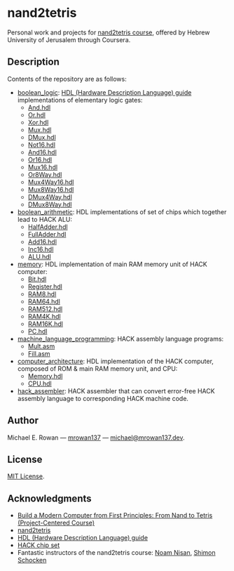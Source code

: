 # nand2tetris

Personal work and projects for
[nand2tetris course](https://www.coursera.org/learn/build-a-computer), offered
by Hebrew University of Jerusalem through Coursera.


## Description

Contents of the repository are as follows:
* [boolean_logic](https://github.com/mrowan137/nand2tetris/blob/main/boolean_logic):
  [HDL (Hardware Description Language) guide](https://drive.google.com/file/d/1dPj4XNby9iuAs-47U9k3xtYy9hJ-ET0T/view)
  implementations of elementary logic gates:
  * [And.hdl](https://github.com/mrowan137/nand2tetris/blob/main/boolean_logic/And.hdl)
  * [Or.hdl](https://github.com/mrowan137/nand2tetris/blob/main/boolean_logic/Or.hdl)
  * [Xor.hdl](https://github.com/mrowan137/nand2tetris/blob/main/boolean_logic/Xor.hdl)
  * [Mux.hdl](https://github.com/mrowan137/nand2tetris/blob/main/boolean_logic/Mux.hdl)
  * [DMux.hdl](https://github.com/mrowan137/nand2tetris/blob/main/boolean_logic/DMux.hdl)
  * [Not16.hdl](https://github.com/mrowan137/nand2tetris/blob/main/boolean_logic/Not16.hdl)
  * [And16.hdl](https://github.com/mrowan137/nand2tetris/blob/main/boolean_logic/And16.hdl)
  * [Or16.hdl](https://github.com/mrowan137/nand2tetris/blob/main/boolean_logic/Or16.hdl)
  * [Mux16.hdl](https://github.com/mrowan137/nand2tetris/blob/main/boolean_logic/Mux16.hdl)
  * [Or8Way.hdl](https://github.com/mrowan137/nand2tetris/blob/main/boolean_logic/Or8Way.hdl)
  * [Mux4Way16.hdl](https://github.com/mrowan137/nand2tetris/blob/main/boolean_logic/Mux4Way16.hdl)
  * [Mux8Way16.hdl](https://github.com/mrowan137/nand2tetris/blob/main/boolean_logic/Mux8Way16.hdl)
  * [DMux4Way.hdl](https://github.com/mrowan137/nand2tetris/blob/main/boolean_logic/DMux4Way.hdl)
  * [DMux8Way.hdl](https://github.com/mrowan137/nand2tetris/blob/main/boolean_logic/DMux8Way.hdl)
* [boolean_arithmetic](https://github.com/mrowan137/nand2tetris/blob/main/boolean_arithmetic):
  HDL implementations of set of chips which together lead to HACK ALU:
  * [HalfAdder.hdl](https://github.com/mrowan137/nand2tetris/blob/main/boolean_arithmetic/HalfAdder.hdl)
  * [FullAdder.hdl](https://github.com/mrowan137/nand2tetris/blob/main/boolean_arithmetic/FullAdder.hdl)
  * [Add16.hdl](https://github.com/mrowan137/nand2tetris/blob/main/boolean_arithmetic/Add16.hdl)
  * [Inc16.hdl](https://github.com/mrowan137/nand2tetris/blob/main/boolean_arithmetic/Inc16.hdl)
  * [ALU.hdl](https://github.com/mrowan137/nand2tetris/blob/main/boolean_arithmetic/ALU.hdl)
* [memory](https://github.com/mrowan137/nand2tetris/blob/main/memory):
  HDL implementation of main RAM memory unit of HACK computer:
  * [Bit.hdl](https://github.com/mrowan137/nand2tetris/blob/main/memory/Bit.hdl)
  * [Register.hdl](https://github.com/mrowan137/nand2tetris/blob/main/memory/Register.hdl)
  * [RAM8.hdl](https://github.com/mrowan137/nand2tetris/blob/main/memory/RAM8.hdl)
  * [RAM64.hdl](https://github.com/mrowan137/nand2tetris/blob/main/memory/RAM64.hdl)
  * [RAM512.hdl](https://github.com/mrowan137/nand2tetris/blob/main/memory/RAM512.hdl)
  * [RAM4K.hdl](https://github.com/mrowan137/nand2tetris/blob/main/memory/RAM4K.hdl)
  * [RAM16K.hdl](https://github.com/mrowan137/nand2tetris/blob/main/memory/RAM16K.hdl)
  * [PC.hdl](https://github.com/mrowan137/nand2tetris/blob/main/memory/PC.hdl)  
* [machine_language_programming](https://github.com/mrowan137/nand2tetris/blob/main/machine_language_programming):
  HACK assembly language programs:
  * [Mult.asm](https://github.com/mrowan137/nand2tetris/blob/main/machine_language_programming/Mult.asm)
  * [Fill.asm](https://github.com/mrowan137/nand2tetris/blob/main/machine_language_programming/Fill.asm)
* [computer_architecture](https://github.com/mrowan137/nand2tetris/blob/main/computer_architecture):
  HDL implementation of the HACK computer, composed of ROM & main RAM memory
  unit, and CPU:
  * [Memory.hdl](https://github.com/mrowan137/nand2tetris/blob/main/computer_architecture/Memory.hdl)
  * [CPU.hdl](https://github.com/mrowan137/nand2tetris/blob/main/computer_architecture/CPU.hdl)
* [hack_assembler](https://github.com/mrowan137/nand2tetris/blob/main/hack_assembler):
  HACK assembler that can convert error-free HACK assembly language to
  corresponding HACK machine code.


## Author

Michael E. Rowan — [mrowan137](https://github.com/mrowan137) — [michael@mrowan137.dev](mailto:michael@mrowan137.dev).


## License

[MIT License](https://github.com/mrowan137/connect-k/LICENSE).


## Acknowledgments

* [Build a Modern Computer from First Principles: From Nand to Tetris (Project-Centered Course)](https://www.coursera.org/learn/build-a-computer)
* [nand2tetris](https://www.nand2tetris.org/)
* [HDL (Hardware Description Language) guide](https://drive.google.com/file/d/1dPj4XNby9iuAs-47U9k3xtYy9hJ-ET0T/view)
* [HACK chip set](https://drive.google.com/file/d/1IsDnH0t7q_Im491LQ7_5_ajV0CokRbwR/view)
* Fantastic instructors of the nand2tetris course: [Noam Nisan](https://www.cs.huji.ac.il/~noam/), [Shimon Schocken](https://www.shimonschocken.com/)
